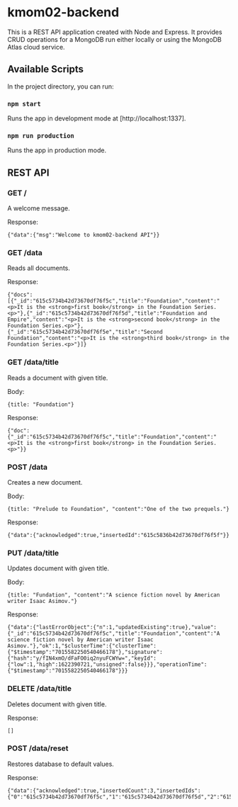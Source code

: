# kmom02-backend

This is a REST API application created with Node and Express. It provides CRUD operations for a MongoDB run either locally or using the MongoDB Atlas cloud service.

## Available Scripts

In the project directory, you can run:

### `npm start`

Runs the app in development mode at [http://localhost:1337].<br/>
 
### `npm run production`

Runs the app in production mode.

## REST API

### GET /

A welcome message.

Response:

	{"data":{"msg":"Welcome to kmom02-backend API"}}

### GET /data

Reads all documents.

Response:

	{"docs":[{"_id":"615c5734b42d73670df76f5c","title":"Foundation","content":"<p>It is the <strong>first book</strong> in the Foundation Series.<p>"},{"_id":"615c5734b42d73670df76f5d","title":"Foundation and Empire","content":"<p>It is the <strong>second book</strong> in the Foundation Series.<p>"},{"_id":"615c5734b42d73670df76f5e","title":"Second Foundation","content":"<p>It is the <strong>third book</strong> in the Foundation Series.<p>"}]}

### GET /data/title

Reads a document with given title.

Body:

	{title: "Foundation"}

Response:

	{"doc":{"_id":"615c5734b42d73670df76f5c","title":"Foundation","content":"<p>It is the <strong>first book</strong> in the Foundation Series.<p>"}}

### POST /data

Creates a new document. 

Body:

	{title: "Prelude to Foundation", "content":"One of the two prequels."}

Response:

	{"data":{"acknowledged":true,"insertedId":"615c5836b42d73670df76f5f"}}

### PUT /data/title

Updates document with given title.

Body:

	{title: "Fundation", "content":"A science fiction novel by American writer Isaac Asimov."}

Response:

	{"data":{"lastErrorObject":{"n":1,"updatedExisting":true},"value":{"_id":"615c5734b42d73670df76f5c","title":"Foundation","content":"A science fiction novel by American writer Isaac Asimov."},"ok":1,"$clusterTime":{"clusterTime":{"$timestamp":"7015582250540466178"},"signature":{"hash":"y/fIN4xmO/dFaFO0iq2nyuFCWYw=","keyId":{"low":1,"high":1622390721,"unsigned":false}}},"operationTime":{"$timestamp":"7015582250540466178"}}}

### DELETE /data/title

Deletes document with given title.

Response:

	[]

### POST /data/reset

Restores database to default values.

Response:

	{"data":{"acknowledged":true,"insertedCount":3,"insertedIds":{"0":"615c5734b42d73670df76f5c","1":"615c5734b42d73670df76f5d","2":"615c5734b42d73670df76f5e"}}}


